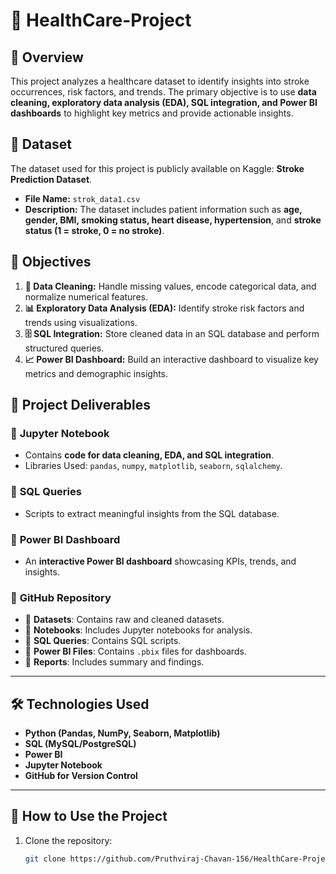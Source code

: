 # 🏥 HealthCare-Project

## 📌 Overview
This project analyzes a healthcare dataset to identify insights into stroke occurrences, risk factors, and trends. The primary objective is to use **data cleaning, exploratory data analysis (EDA), SQL integration, and Power BI dashboards** to highlight key metrics and provide actionable insights.

## 📂 Dataset
The dataset used for this project is publicly available on Kaggle: **Stroke Prediction Dataset**.

- **File Name:** `strok_data1.csv`
- **Description:** The dataset includes patient information such as **age, gender, BMI, smoking status, heart disease, hypertension**, and **stroke status (1 = stroke, 0 = no stroke)**.

## 🎯 Objectives
1. **🔹 Data Cleaning:** Handle missing values, encode categorical data, and normalize numerical features.
2. **📊 Exploratory Data Analysis (EDA):** Identify stroke risk factors and trends using visualizations.
3. **🗄️ SQL Integration:** Store cleaned data in an SQL database and perform structured queries.
4. **📈 Power BI Dashboard:** Build an interactive dashboard to visualize key metrics and demographic insights.

## 🚀 Project Deliverables
### 🔹 **Jupyter Notebook**
- Contains **code for data cleaning, EDA, and SQL integration**.
- Libraries Used: `pandas`, `numpy`, `matplotlib`, `seaborn`, `sqlalchemy`.

### 🔹 **SQL Queries**
- Scripts to extract meaningful insights from the SQL database.

### 🔹 **Power BI Dashboard**
- An **interactive Power BI dashboard** showcasing KPIs, trends, and insights.

### 🔹 **GitHub Repository**
- 📂 **Datasets**: Contains raw and cleaned datasets.
- 📂 **Notebooks**: Includes Jupyter notebooks for analysis.
- 📂 **SQL Queries**: Contains SQL scripts.
- 📂 **Power BI Files**: Contains `.pbix` files for dashboards.
- 📂 **Reports**: Includes summary and findings.

---

## 🛠️ Technologies Used
- **Python (Pandas, NumPy, Seaborn, Matplotlib)**
- **SQL (MySQL/PostgreSQL)**
- **Power BI**
- **Jupyter Notebook**
- **GitHub for Version Control**

---

## 📌 How to Use the Project
1. Clone the repository:
   ```sh
   git clone https://github.com/Pruthviraj-Chavan-156/HealthCare-Project.git

